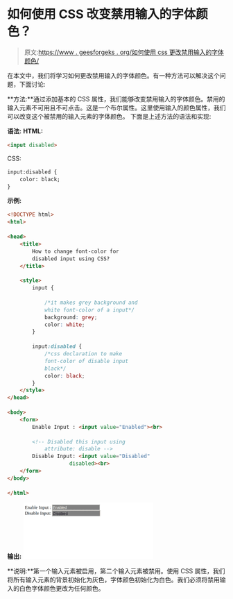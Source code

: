 # 如何使用 CSS 改变禁用输入的字体颜色？

> 原文:[https://www . geesforgeks . org/如何使用 css 更改禁用输入的字体颜色/](https://www.geeksforgeeks.org/how-to-change-the-font-color-of-disabled-input-using-css/)

在本文中，我们将学习如何更改禁用输入的字体颜色。有一种方法可以解决这个问题，下面讨论:

**方法:**通过添加基本的 CSS 属性，我们能够改变禁用输入的字体颜色。禁用的输入元素不可用且不可点击。这是一个布尔属性。这里使用输入的颜色属性，我们可以改变这个被禁用的输入元素的字体颜色。
下面是上述方法的语法和实现:

**语法:**
**HTML:**

```html
<input disabled>
```

CSS:

```html
input:disabled {
    color: black;
}

```

**示例:**

```html
<!DOCTYPE html>
<html>

<head>
    <title>
        How to change font-color for
        disabled input using CSS?
    </title>

    <style>
        input {

            /*it makes grey background and 
            white font-color of a input*/
            background: grey;
            color: white;
        }

        input:disabled {
            /*css declaration to make 
            font-color of disable input
            black*/
            color: black;
        }
    </style>
</head>

<body>
    <form>
        Enable Input : <input value="Enabled"><br>

        <!-- Disabled this input using
            attribute: disable -->
        Disable Input: <input value="Disabled"
                    disabled><br>
    </form>
</body>

</html>
```

**输出:**
![](img/6834ff93d5d7984de02dfec413e94689.png)

**说明:**第一个输入元素被启用，第二个输入元素被禁用。使用 CSS 属性，我们将所有输入元素的背景初始化为灰色，字体颜色初始化为白色。我们必须将禁用输入的白色字体颜色更改为任何颜色。